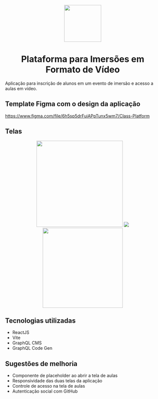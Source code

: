 <p align="center">
 <img src="https://user-images.githubusercontent.com/54327441/177254585-1798f3d2-8658-42bb-b5a5-d47af9396f01.png" style="width: 120px" />
</p>

<h1 align="center">Plataforma para Imersões em Formato de Vídeo</h1>

<p>Aplicação para inscrição de alunos em um evento de imersão e acesso a aulas em vídeo.</p>

## Template Figma com o design da aplicação

<https://www.figma.com/file/6h5sp5drFuiAPpTunx5wm7/Class-Platform>

## Telas

<p align="center">
<img src="https://user-images.githubusercontent.com/54327441/177254910-36379028-cd04-42d1-a3db-ed6725b052b7.png" style="width: 280px" />

<img src="https://user-images.githubusercontent.com/54327441/177255373-ba3297d4-ee64-4f3d-afbb-4fe6e77255eb.png" />

<img src="https://user-images.githubusercontent.com/54327441/177255409-5e55f363-77ea-45e2-8367-0acfa6df8f31.png" style="width: 260px" />
</p>

## Tecnologias utilizadas

- ReactJS
- Vite
- GraphQL CMS
- GraphQL Code Gen

## Sugestões de melhoria

- Componente de placeholder ao abrir a tela de aulas
- Responsividade das duas telas da aplicação
- Controle de acesso na tela de aulas
- Autenticação social com GitHub
